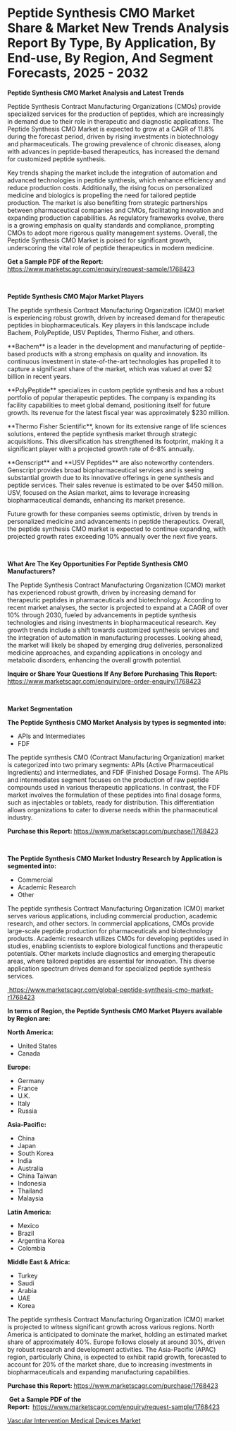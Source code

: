 <p><h1>Peptide Synthesis CMO Market Share & Market New Trends Analysis Report By Type, By Application, By End-use, By Region, And Segment Forecasts, 2025 - 2032</h1></p><p><strong>Peptide Synthesis CMO Market Analysis and Latest Trends</strong></p>
<p><p>Peptide Synthesis Contract Manufacturing Organizations (CMOs) provide specialized services for the production of peptides, which are increasingly in demand due to their role in therapeutic and diagnostic applications. The Peptide Synthesis CMO Market is expected to grow at a CAGR of 11.8% during the forecast period, driven by rising investments in biotechnology and pharmaceuticals. The growing prevalence of chronic diseases, along with advances in peptide-based therapeutics, has increased the demand for customized peptide synthesis.</p><p>Key trends shaping the market include the integration of automation and advanced technologies in peptide synthesis, which enhance efficiency and reduce production costs. Additionally, the rising focus on personalized medicine and biologics is propelling the need for tailored peptide production. The market is also benefiting from strategic partnerships between pharmaceutical companies and CMOs, facilitating innovation and expanding production capabilities. As regulatory frameworks evolve, there is a growing emphasis on quality standards and compliance, prompting CMOs to adopt more rigorous quality management systems. Overall, the Peptide Synthesis CMO Market is poised for significant growth, underscoring the vital role of peptide therapeutics in modern medicine.</p></p>
<p><strong>Get a Sample PDF of the Report:&nbsp;</strong> <a href="https://www.marketscagr.com/enquiry/request-sample/1768423?utm_campaign=2853&utm_medium=2&utm_source=Github&utm_content=ia&utm_term=05032025&utm_id=peptide-synthesis-cmo">https://www.marketscagr.com/enquiry/request-sample/1768423</a></p>
<p>&nbsp;</p>
<p><strong>Peptide Synthesis CMO Major Market Players</strong></p>
<p><p>The peptide synthesis Contract Manufacturing Organization (CMO) market is experiencing robust growth, driven by increased demand for therapeutic peptides in biopharmaceuticals. Key players in this landscape include Bachem, PolyPeptide, USV Peptides, Thermo Fisher, and others.</p><p>**Bachem** is a leader in the development and manufacturing of peptide-based products with a strong emphasis on quality and innovation. Its continuous investment in state-of-the-art technologies has propelled it to capture a significant share of the market, which was valued at over $2 billion in recent years.</p><p>**PolyPeptide** specializes in custom peptide synthesis and has a robust portfolio of popular therapeutic peptides. The company is expanding its facility capabilities to meet global demand, positioning itself for future growth. Its revenue for the latest fiscal year was approximately $230 million.</p><p>**Thermo Fisher Scientific**, known for its extensive range of life sciences solutions, entered the peptide synthesis market through strategic acquisitions. This diversification has strengthened its footprint, making it a significant player with a projected growth rate of 6-8% annually.</p><p>**Genscript** and **USV Peptides** are also noteworthy contenders. Genscript provides broad biopharmaceutical services and is seeing substantial growth due to its innovative offerings in gene synthesis and peptide services. Their sales revenue is estimated to be over $450 million. USV, focused on the Asian market, aims to leverage increasing biopharmaceutical demands, enhancing its market presence.</p><p>Future growth for these companies seems optimistic, driven by trends in personalized medicine and advancements in peptide therapeutics. Overall, the peptide synthesis CMO market is expected to continue expanding, with projected growth rates exceeding 10% annually over the next five years.</p></p>
<p>&nbsp;</p>
<p><strong>What Are The Key Opportunities For Peptide Synthesis CMO Manufacturers?</strong></p>
<p><p>The Peptide Synthesis Contract Manufacturing Organization (CMO) market has experienced robust growth, driven by increasing demand for therapeutic peptides in pharmaceuticals and biotechnology. According to recent market analyses, the sector is projected to expand at a CAGR of over 10% through 2030, fueled by advancements in peptide synthesis technologies and rising investments in biopharmaceutical research. Key growth trends include a shift towards customized synthesis services and the integration of automation in manufacturing processes. Looking ahead, the market will likely be shaped by emerging drug deliveries, personalized medicine approaches, and expanding applications in oncology and metabolic disorders, enhancing the overall growth potential.</p></p>
<p><strong>Inquire or Share Your Questions If Any Before Purchasing This Report:</strong> <a href="https://www.marketscagr.com/enquiry/pre-order-enquiry/1768423?utm_campaign=2853&utm_medium=2&utm_source=Github&utm_content=ia&utm_term=05032025&utm_id=peptide-synthesis-cmo">https://www.marketscagr.com/enquiry/pre-order-enquiry/1768423</a></p>
<p>&nbsp;</p>
<p><strong>Market Segmentation</strong></p>
<p><strong>The Peptide Synthesis CMO Market Analysis by types is segmented into:</strong></p>
<p><ul><li>APIs and Intermediates</li><li>FDF</li></ul></p>
<p><p>The peptide synthesis CMO (Contract Manufacturing Organization) market is categorized into two primary segments: APIs (Active Pharmaceutical Ingredients) and intermediates, and FDF (Finished Dosage Forms). The APIs and intermediates segment focuses on the production of raw peptide compounds used in various therapeutic applications. In contrast, the FDF market involves the formulation of these peptides into final dosage forms, such as injectables or tablets, ready for distribution. This differentiation allows organizations to cater to diverse needs within the pharmaceutical industry.</p></p>
<p><strong>Purchase this Report:&nbsp;</strong><a href="https://www.marketscagr.com/purchase/1768423?utm_campaign=2853&utm_medium=2&utm_source=Github&utm_content=ia&utm_term=05032025&utm_id=peptide-synthesis-cmo">https://www.marketscagr.com/purchase/1768423</a></p>
<p>&nbsp;</p>
<p><strong>The Peptide Synthesis CMO Market Industry Research by Application is segmented into:</strong></p>
<p><ul><li>Commercial</li><li>Academic Research</li><li>Other</li></ul></p>
<p><p>The peptide synthesis Contract Manufacturing Organization (CMO) market serves various applications, including commercial production, academic research, and other sectors. In commercial applications, CMOs provide large-scale peptide production for pharmaceuticals and biotechnology products. Academic research utilizes CMOs for developing peptides used in studies, enabling scientists to explore biological functions and therapeutic potentials. Other markets include diagnostics and emerging therapeutic areas, where tailored peptides are essential for innovation. This diverse application spectrum drives demand for specialized peptide synthesis services.</p></p>
<p><a href="https://www.marketscagr.com/global-peptide-synthesis-cmo-market-r1768423?utm_campaign=2853&utm_medium=2&utm_source=Github&utm_content=ia&utm_term=05032025&utm_id=peptide-synthesis-cmo">&nbsp;https://www.marketscagr.com/global-peptide-synthesis-cmo-market-r1768423</a></p>
<p><strong>In terms of Region, the Peptide Synthesis CMO Market Players available by Region are:</strong></p>
<p>
    <p> <strong> North America: </strong>
        <ul>
            <li>United States</li>
            <li>Canada</li>
        </ul>
        </p> 
    <p> <strong> Europe: </strong>
        <ul>
            <li>Germany</li>
            <li>France</li>
            <li>U.K.</li>
            <li>Italy</li>
            <li>Russia</li>
        </ul>
        </p> 
    <p> <strong> Asia-Pacific: </strong>
        <ul>
            <li>China</li>
            <li>Japan</li>
            <li>South Korea</li>
            <li>India</li>
            <li>Australia</li>
            <li>China Taiwan</li>
            <li>Indonesia</li>
            <li>Thailand</li>
            <li>Malaysia</li>
        </ul>
        </p> 
    <p> <strong> Latin America: </strong>
        <ul>
            <li>Mexico</li>
            <li>Brazil</li>
            <li>Argentina Korea</li>
            <li>Colombia</li>
        </ul>
        </p> 
    <p> <strong> Middle East & Africa: </strong>
        <ul>
            <li>Turkey</li>
            <li>Saudi</li>
            <li>Arabia</li>
            <li>UAE</li>
            <li>Korea</li>
        </ul>
    </p>
    </p>
<p><p>The peptide synthesis Contract Manufacturing Organization (CMO) market is projected to witness significant growth across various regions. North America is anticipated to dominate the market, holding an estimated market share of approximately 40%. Europe follows closely at around 30%, driven by robust research and development activities. The Asia-Pacific (APAC) region, particularly China, is expected to exhibit rapid growth, forecasted to account for 20% of the market share, due to increasing investments in biopharmaceuticals and expanding manufacturing capabilities.</p></p>
<p><strong>Purchase this Report: </strong><a href="https://www.marketscagr.com/purchase/1768423?utm_campaign=2853&utm_medium=2&utm_source=Github&utm_content=ia&utm_term=05032025&utm_id=peptide-synthesis-cmo">https://www.marketscagr.com/purchase/1768423</a></p>
<p>&nbsp;<strong>Get a Sample PDF of the Report:&nbsp;&nbsp;</strong><a href="https://www.marketscagr.com/enquiry/request-sample/1768423?utm_campaign=2853&utm_medium=2&utm_source=Github&utm_content=ia&utm_term=05032025&utm_id=peptide-synthesis-cmo">https://www.marketscagr.com/enquiry/request-sample/1768423</a></p>
<p><strong></strong></p>
<p><p><a href="https://github.com/saaindosya/Market-Research-Report-List-1/blob/main/vascular-intervention-medical-devices-market.md?utm_campaign=2853&utm_medium=2&utm_source=Github&utm_content=ia&utm_term=05032025&utm_id=peptide-synthesis-cmo">Vascular Intervention Medical Devices Market</a></p></p>